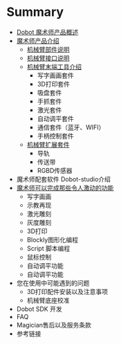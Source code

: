 # Summary

* [Dobot 魔术师产品概述](README.md)
* [魔术师产品介绍](chapter1.md)
  * [机械臂部件说明](chapter1/ji-xie-bi-bu-jian-shuo-ming.md)
  * [机械臂接口说明](chapter1/ji-xie-bi-jie-kou-shuo-ming.md)
  * [机械臂末端工具介绍](chapter1/ji-xie-bi-mo-duan-gong-ju-jie-shao.md)
    * 写字画画套件
    * 3D打印套件
    * 吸盘套件
    * 手抓套件
    * 激光套件
    * 自动调平套件
    * 通信套件（蓝牙、WIFI）
    * 手柄控制套件
  * [机械臂扩展套件](chapter1/ji-xie-bi-kuo-zhan-tao-jian.md)
    * 导轨
    * 传送带
    * RGBD传感器
* 魔术师配套软件 Dobot-studio介绍
* [魔术师可以完成那些令人激动的功能](mo-zhu-shi-ke-yi-wan-cheng-na-xie-ling-ren-ji-dong-de-gong-neng.md)
  * 写字画画
  * 示教再现
  * 激光雕刻
  * 灰度雕刻
  * 3D打印
  * Blockly图形化编程
  * Script 脚本编程
  * 鼠标控制
  * 自动调平功能
  * 自动调平功能
* 您在使用中可能遇到的问题
  * 3D打印配件安装以及注意事项
  * 机械臂底座校准
* Dobot SDK 开发
* FAQ
* Magician售后以及服务条款
* 参考链接

